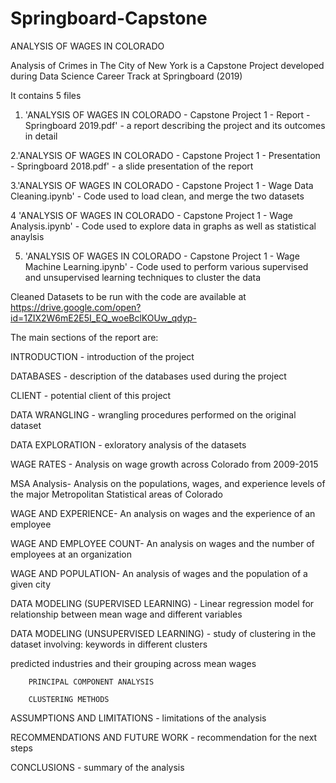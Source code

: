 # Springboard-Capstone
ANALYSIS OF WAGES IN COLORADO

Analysis of Crimes in The City of New York is a Capstone Project developed during Data Science Career Track at Springboard (2019)

It contains 5 files


1. 'ANALYSIS OF WAGES IN COLORADO - Capstone Project 1 - Report - Springboard 2019.pdf' - a report describing the project and its outcomes in detail

2.'ANALYSIS OF WAGES IN COLORADO - Capstone Project 1 -  Presentation - Springboard 2018.pdf' - a slide presentation of the report 

3.'ANALYSIS OF WAGES IN COLORADO   - Capstone Project 1 - Wage Data Cleaning.ipynb' - Code used to load clean, and merge the two datasets

4 'ANALYSIS OF WAGES IN COLORADO  - Capstone Project 1 - Wage Analysis.ipynb' - Code used to explore data in graphs as well as statistical anaylsis

5. 'ANALYSIS OF WAGES IN COLORADO  - Capstone Project 1 - Wage Machine Learning.ipynb' - Code used to perform various supervised and unsupervised learning techniques to cluster the data


Cleaned Datasets to be run with the code are available at
https://drive.google.com/open?id=1ZIX2W6mE2E5I_EQ_woeBclKOUw_qdyp-


The main sections of the report are:


INTRODUCTION - introduction of the project

DATABASES - description of the databases used during the project

CLIENT - potential client of this project

DATA WRANGLING - wrangling procedures performed on the original dataset

DATA EXPLORATION - exloratory analysis of the datasets

WAGE RATES - Analysis on wage growth across Colorado from 2009-2015

MSA Analysis- Analysis on the populations, wages, and experience levels of the major Metropolitan Statistical areas of Colorado

WAGE AND EXPERIENCE- An analysis on wages and the experience of an employee

WAGE AND EMPLOYEE COUNT- An analysis on wages and the number of employees at an organization

WAGE AND POPULATION- An analysis of wages and the population of a given city

DATA MODELING (SUPERVISED LEARNING)	- Linear regression model for relationship between mean wage and different variables

DATA MODELING (UNSUPERVISED LEARNING) - study of clustering in the dataset involving: 
	keywords in different clusters
	
  predicted industries and their grouping across mean wages
  
		PRINCIPAL COMPONENT ANALYSIS	
		
		CLUSTERING METHODS	
		
ASSUMPTIONS AND LIMITATIONS	- limitations of the analysis

RECOMMENDATIONS AND FUTURE WORK	- recommendation for the next steps

CONCLUSIONS - summary of the analysis
